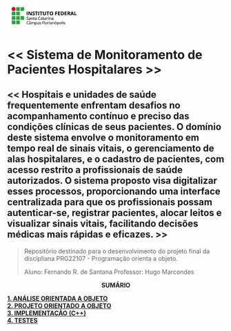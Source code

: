 <img src="img/ifsc-logo.png"
     width="30%"
     style="padding: 10px">

# << Sistema de Monitoramento de Pacientes Hospitalares >>

## << Hospitais e unidades de saúde frequentemente enfrentam desafios no acompanhamento contínuo e preciso das condições clínicas de seus pacientes. O domínio deste sistema envolve o monitoramento em tempo real de sinais vitais, o gerenciamento de alas hospitalares, e o cadastro de pacientes, com acesso restrito a profissionais de saúde autorizados. O sistema proposto visa digitalizar esses processos, proporcionando uma interface centralizada para que os profissionais possam autenticar-se, registrar pacientes, alocar leitos e visualizar sinais vitais, facilitando decisões médicas mais rápidas e eficazes. >>


> Repositório destinado para o desenvolvimento do projeto final da discipliana PRG22107 - Programação orienta a objeto. 
> 
> Aluno: Fernando R. de Santana
> Professor: Hugo Marcondes

<p align=center><strong>SUMÁRIO</strong></p>

[**1. ANÁLISE ORIENTADA A OBJETO**](./analise.md)<br>
[**2. PROJETO ORIENTADO A OBJETO**](./projeto.md)<br>
[**3. IMPLEMENTAÇÃO (C++)**](./implementacao.md)<br>
[**4. TESTES**](./testes.md)<br>
